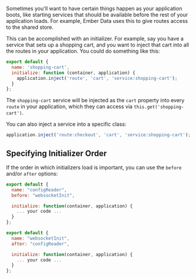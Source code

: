 Sometimes you'll want to have certain things happen as your application boots,
like starting services that should be available before the rest of your
application loads. For example, Ember Data uses this to give routes access to
the shared store.

This can be accomplished with an initializer. For example, say you have a
service that sets up a shopping cart, and you want to inject that cart into all
the routes in your application. You could do something like this:

```app/initializers/shopping-cart.js
export default {
  name: 'shopping-cart',
  initialize: function (container, application) {
    application.inject('route', 'cart', 'service:shopping-cart');
  }
};
```

The `shopping-cart` service will be injected as the `cart` property into every
`route` in your application, which they can access via
`this.get('shopping-cart')`.

You can also inject a service into a specific class:

```app/initializers/shopping-cart.js
application.inject('route:checkout', 'cart', 'service:shopping-cart');
```

## Specifying Initializer Order

If the order in which initializers load is important, you can use the `before`
and/or `after` options:

```app/initializers/config-reader.js
export default {
  name: "configReader",
  before: "websocketInit",

  initialize: function(container, application) {
    ... your code ...
  }
};
```


```app/initializers/websocket-init.js
export default {
  name: "websocketInit",
  after: "configReader",

  initialize: function(container, application) {
    ... your code ...
  }
};
```
